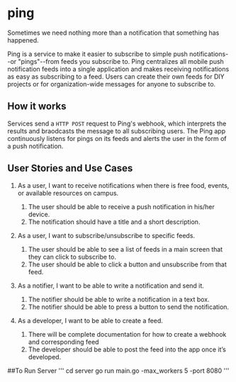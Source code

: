 # ping

Sometimes we need nothing more than a notification that something has happened.

Ping is a service to make it easier to subscribe to simple push notifications--or "pings"--from feeds you subscribe to. Ping centralizes all mobile push notification feeds into a single application and makes receiving notifications as easy as subscribing to a feed. Users can create their own feeds for DIY projects or for organization-wide messages for anyone to subscribe to.

## How it works

Services send a `HTTP POST` request to Ping's webhook, which interprets the results and braodcasts the message to all subscribing users. The Ping app continuously listens for pings on its feeds and alerts the user in the form of a push notification.


## User Stories and Use Cases

1. As a user, I want to receive notifications when there is free food, events, or available resources on campus.
	1. The user should be able to receive a push notification in his/her device.
	2. The notification should have a title and a short description.

2. As a user, I want to subscribe/unsubscribe to specific feeds.
	1. The user should be able to see a list of feeds in a main screen that they can click to subscribe to.
	2. The user should be able to click a button and unsubscribe from that feed.

3. As a notifier, I want to be able to write a notification and send it.
	1. The notifier should be able to write a notification in a text box.
	2. The notifier should be able to press a button to send the notification.

4. As a developer, I want to be able to create a feed.
	1. There will be complete documentation for how to create a webhook and corresponding feed
	2. The developer should be able to post the feed into the app once it’s developed.

##To Run Server
'''
cd server
go run main.go -max_workers 5 -port 8080
'''
